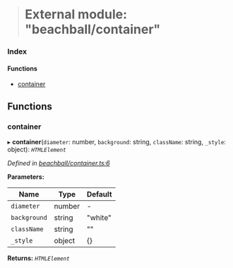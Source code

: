 > # External module: "beachball/container"

### Index

#### Functions

* [container](_beachball_container_.md#container)

## Functions

###  container

▸ **container**(`diameter`: number, `background`: string, `className`: string, `_style`: object): *`HTMLElement`*

*Defined in [beachball/container.ts:6](https://github.com/polkadot-js/ui/blob/b7df946/packages/ui-identicon/src/beachball/container.ts#L6)*

**Parameters:**

Name | Type | Default |
------ | ------ | ------ |
`diameter` | number | - |
`background` | string | "white" |
`className` | string | "" |
`_style` | object |  {} |

**Returns:** *`HTMLElement`*